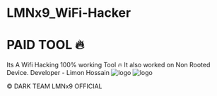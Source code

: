 # LMNx9_WiFi-Hacker
# PAID TOOL 🔥
Its A Wifi Hacking 100% working Tool 🔥 It also worked on Non Rooted Device. Developer - Limon Hossain 
![logo](https://github.com/LMNx9-JOHNY/LMNx9_WiFi-Hacker/blob/main/Screenshot_20240112-180706.png)
![logo](https://github.com/LMNx9-JOHNY/LMNx9_WiFi-Hacker/blob/main/Screenshot_20240112-181141.png)

© DARK TEAM LMNx9 OFFICIAL

